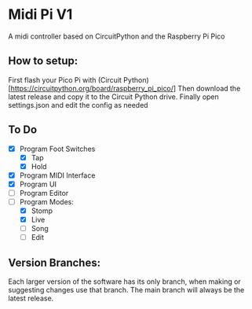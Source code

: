 # Midi Pi V1
A midi controller based on CircuitPython and the Raspberry Pi Pico

## How to setup: 
First flash your Pico Pi with (Circuit Python)[https://circuitpython.org/board/raspberry_pi_pico/]
Then download the latest release and copy it to the Circuit Python drive.
Finally open settings.json and edit the config as needed

## To Do

- [x] Program Foot Switches
  - [x] Tap
  - [x] Hold
- [x] Program MIDI Interface
- [x] Program UI
- [ ] Program Editor
- [ ] Program Modes:
  - [x] Stomp
  - [x] Live
  - [ ] Song
  - [ ] Edit

## Version Branches:
Each larger version of the software has its only branch, when making or suggesting changes use that branch.
The main branch will always be the latest release.
